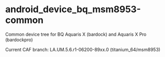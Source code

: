 # android_device_bq_msm8953-common
Common device tree for BQ Aquaris X (bardock) and Aquaris X Pro (bardockpro)

Current CAF branch: LA.UM.5.6.r1-06200-89xx.0 (titanium_64/msm8953)
